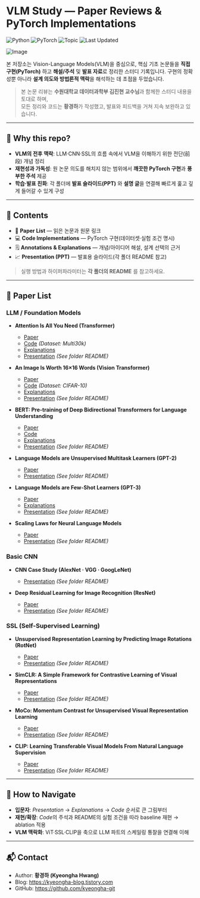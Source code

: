 # VLM Study — Paper Reviews & PyTorch Implementations

![Python](https://img.shields.io/badge/Python-3.10%2B-blue)
![PyTorch](https://img.shields.io/badge/PyTorch-2.x-red)
![Topic](https://img.shields.io/badge/Topics-VLM%20%7C%20LLM%20%7C%20SSL%20%7C%20CNN-lightgrey)
![Last Updated](https://img.shields.io/badge/Last%20Updated-2025--08--13-success)

![Image](https://github.com/user-attachments/assets/fff6081e-1eb1-4289-b7c3-c7e3c80311d9)

본 저장소는 Vision-Language Models(VLM)을 중심으로, 핵심 기초 논문들을 **직접 구현(PyTorch)** 하고 **해설/주석** 및 **발표 자료**로 정리한 스터디 기록입니다. 구현의 정확성뿐 아니라 **설계 의도와 방법론적 맥락**을 해석하는 데 초점을 두었습니다.

> 본 논문 리뷰는 **수원대학교 데이터과학부 김진현 교수님**과 함께한 스터디 내용을 토대로 하며,  
> 모든 정리와 코드는 **황경하**가 작성했고, 발표와 피드백을 거쳐 지속 보완하고 있습니다.

---

## 🔎 Why this repo?
- **VLM의 전후 맥락**: LLM·CNN·SSL의 흐름 속에서 VLM을 이해하기 위한 전단(前段) 개념 정리  
- **재현성과 가독성**: 원 논문 의도를 해치지 않는 범위에서 **깨끗한 PyTorch 구현**과 **풍부한 주석** 제공  
- **학습·발표 친화**: 각 폴더에 **발표 슬라이드(PPT)** 와 **설명 글**을 연결해 빠르게 훑고 깊게 들어갈 수 있게 구성

---

## 📝 Contents
- 📖 **Paper List** — 읽은 논문과 원문 링크  
- 💻 **Code Implementations** — PyTorch 구현(데이터셋·실험 조건 명시)  
- 🗒️ **Annotations & Explanations** — 개념/아이디어 해설, 설계 선택의 근거  
- 📈 **Presentation (PPT)** — 발표용 슬라이드(각 폴더 README 참고)

> 실행 방법과 하이퍼파라미터는 **각 폴더의 README** 를 참고하세요.

---

## 📖 Paper List

### LLM / Foundation Models
- **Attention Is All You Need (Transformer)**  
  - [Paper](http://arxiv.org/abs/1706.03762)
  - [Code](https://github.com/kyeongha-git/Study/tree/main/Transformer) *(Dataset: Multi30k)*  
  - [Explanations](https://kyeongha-blog.tistory.com/entry/Transformer-Attention-Is-All-You-Need)
  - [Presentation](https://github.com/kyeongha-git/Study/tree/main/LLM-Foundation%20Models/Transformer) *(See folder README)*

- **An Image Is Worth 16×16 Words (Vision Transformer)**  
  - [Paper](http://arxiv.org/abs/2010.11929)  
  - [Code](https://github.com/kyeongha-git/Study/tree/main/LLM-Foundation%20Models/Vision%20Transformer) *(Dataset: CIFAR-10)*  
  - [Explanations](https://kyeongha-blog.tistory.com/entry/Vision-Transformer-AN-IMAGE-IS-WORTH-16X16-WORDS-TRANSFORMERS-FOR-IMAGE-RECOGNITION-AT-SCALE) 
  - [Presentation](https://github.com/kyeongha-git/Study/tree/main/LLM-Foundation%20Models/Vision%20Transformer) *(See folder README)*

- **BERT: Pre-training of Deep Bidirectional Transformers for Language Understanding**  
  - [Paper](https://arxiv.org/abs/1810.04805)
  - [Code](https://github.com/kyeongha-git/Study/tree/main/BERT-pytorch) 
  - [Explanations](https://kyeongha-blog.tistory.com/entry/LLM-BERT-Pre-training-of-Deep-Bidirectional-Transformers-for-Language-Understanding-%EB%85%BC%EB%AC%B8-%EB%A6%AC%EB%B7%B0-%EA%B8%B0%EC%B4%88%EB%B6%80%ED%84%B0-%EA%BC%BC%EA%BC%BC%ED%9E%88)
  - [Presentation](https://github.com/kyeongha-git/Study/tree/main/LLM-Foundation%20Models/BERT) *(See folder README)*

- **Language Models are Unsupervised Multitask Learners (GPT-2)**  
  - [Paper](https://cdn.openai.com/better-language-models/language_models_are_unsupervised_multitask_learners.pdf)  
  - [Presentation](https://github.com/kyeongha-git/Study/tree/main/LLM-Foundation%20Models/GPT-2) *(See folder README)*

- **Language Models are Few-Shot Learners (GPT-3)**  
  - [Paper](https://papers.nips.cc/paper_files/paper/2020/file/1457c0d6bfcb4967418bfb8ac142f64a-Paper.pdf)  
  - [Explanations](https://kyeongha-blog.tistory.com/entry/GPT-3-Language-Models-are-Few-Shot-Learners-%EB%85%BC%EB%AC%B8-%EB%A6%AC%EB%B7%B0-%EA%B8%B0%EC%B4%88%EB%B6%80%ED%84%B0-%EA%BC%BC%EA%BC%BC%ED%9E%88)  
  - [Presentation](https://github.com/kyeongha-git/Study/tree/main/LLM-Foundation%20Models/GPT-3) *(See folder README)*

- **Scaling Laws for Neural Language Models**  
  - [Paper](http://arxiv.org/abs/2001.08361)  
  - [Presentation](https://github.com/kyeongha-git/Study/tree/main/LLM-Foundation%20Models/Scailng-Law) *(See folder README)*

### Basic CNN
- **CNN Case Study (AlexNet · VGG · GoogLeNet)**  
  - [Presentation](https://github.com/kyeongha-git/Study/tree/main/Basic%20CNN/CNN%20(AlexNet%2CVGG%2CGoogLeNet)) *(See folder README)*

- **Deep Residual Learning for Image Recognition (ResNet)**  
  - [Paper](https://arxiv.org/abs/1512.03385)  
  - [Presentation](https://github.com/kyeongha-git/Study/tree/main/Basic%20CNN/ResNet) *(See folder README)*

### SSL (Self-Supervised Learning)
- **Unsupervised Representation Learning by Predicting Image Rotations (RotNet)**  
  - [Paper](http://arxiv.org/abs/1803.07728)  
  - [Presentation](https://github.com/kyeongha-git/Study/tree/main/SSL/RotNet) *(See folder README)*

- **SimCLR: A Simple Framework for Contrastive Learning of Visual Representations**  
  - [Paper](http://arxiv.org/abs/2002.05709)  
  - [Presentation](https://github.com/kyeongha-git/Study/tree/main/SSL/SimCLR) *(See folder README)*

- **MoCo: Momentum Contrast for Unsupervised Visual Representation Learning**  
  - [Paper](http://arxiv.org/abs/1911.05722)  
  - [Presentation](https://github.com/kyeongha-git/Study/tree/main/SSL/MoCo) *(See folder README)*

- **CLIP: Learning Transferable Visual Models From Natural Language Supervision**  
  - [Paper](http://arxiv.org/abs/2103.00020)  
  - [Presentation](https://github.com/kyeongha-git/Study/tree/main/SSL/CLIP) *(See folder README)*

---

## 🧭 How to Navigate
- **입문자**: *Presentation* → *Explanations* → *Code* 순서로 큰 그림부터  
- **재현/확장**: *Code*의 주석과 README의 실험 조건을 따라 baseline 재현 → ablation 적용  
- **VLM 맥락화**: ViT·SSL·CLIP을 축으로 LLM 파트의 스케일링 통찰을 연결해 이해

---

## 📬 Contact
- Author: **황경하 (Kyeongha Hwang)**  
- Blog: https://kyeongha-blog.tistory.com  
- GitHub: https://github.com/kyeongha-git
